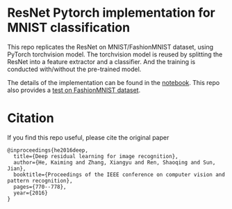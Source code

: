 # ResNet Pytorch implementation for MNIST classification
This repo replicates the ResNet on MNIST/FashionMNIST dataset, using PyTorch torchvision model. The torchvision model is reused by splitting the ResNet into a feature extractor and a classifier. And the training is conducted with/without the pre-trained model.

The details of the implementation can be found in the [notebook](https://github.com/JiahongChen/resnet-pytorch/blob/master/ResNet_MNIST_Pytorch.ipynb). This repo also provides a [test on FashionMNIST dataset](https://github.com/JiahongChen/resnet-pytorch/blob/master/ResNet_FashionMNIST_Pytorch.ipynb).

# Citation
 
If you find this repo useful, please cite the original paper

```
@inproceedings{he2016deep,
  title={Deep residual learning for image recognition},
  author={He, Kaiming and Zhang, Xiangyu and Ren, Shaoqing and Sun, Jian},
  booktitle={Proceedings of the IEEE conference on computer vision and pattern recognition},
  pages={770--778},
  year={2016}
}
```
